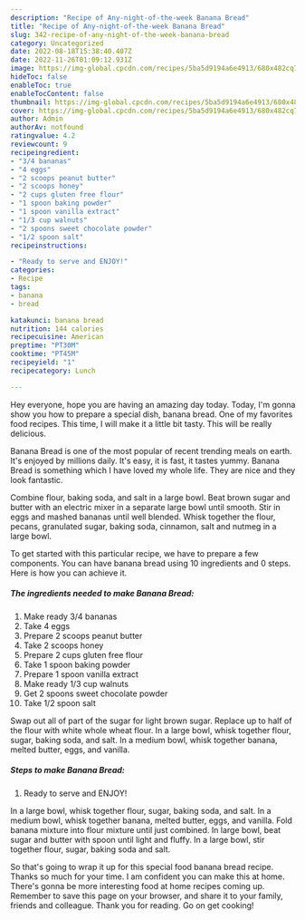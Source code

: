 ```yaml
---
description: "Recipe of Any-night-of-the-week Banana Bread"
title: "Recipe of Any-night-of-the-week Banana Bread"
slug: 342-recipe-of-any-night-of-the-week-banana-bread
category: Uncategorized
date: 2022-08-18T15:38:40.407Z
date: 2022-11-26T01:09:12.931Z
image: https://img-global.cpcdn.com/recipes/5ba5d9194a6e4913/680x482cq70/banana-bread-recipe-main-photo.jpg
hideToc: false
enableToc: true
enableTocContent: false
thumbnail: https://img-global.cpcdn.com/recipes/5ba5d9194a6e4913/680x482cq70/banana-bread-recipe-main-photo.jpg
cover: https://img-global.cpcdn.com/recipes/5ba5d9194a6e4913/680x482cq70/banana-bread-recipe-main-photo.jpg
author: Admin
authorAv: notfound
ratingvalue: 4.2
reviewcount: 9
recipeingredient:
- "3/4 bananas"
- "4 eggs"
- "2 scoops peanut butter"
- "2 scoops honey"
- "2 cups gluten free flour"
- "1 spoon baking powder"
- "1 spoon vanilla extract"
- "1/3 cup walnuts"
- "2 spoons sweet chocolate powder"
- "1/2 spoon salt"
recipeinstructions:

- "Ready to serve and ENJOY!"
categories:
- Recipe
tags:
- banana
- bread

katakunci: banana bread 
nutrition: 144 calories
recipecuisine: American
preptime: "PT30M"
cooktime: "PT45M"
recipeyield: "1"
recipecategory: Lunch

---
```



Hey everyone, hope you are having an amazing day today. Today, I'm gonna show you how to prepare a special dish, banana bread. One of my favorites food recipes. This time, I will make it a little bit tasty. This will be really delicious.

Banana Bread is one of the most popular of recent trending meals on earth. It's enjoyed by millions daily. It's easy, it is fast, it tastes yummy. Banana Bread is something which I have loved my whole life. They are nice and they look fantastic.

Combine flour, baking soda, and salt in a large bowl. Beat brown sugar and butter with an electric mixer in a separate large bowl until smooth. Stir in eggs and mashed bananas until well blended. Whisk together the flour, pecans, granulated sugar, baking soda, cinnamon, salt and nutmeg in a large bowl.


To get started with this particular recipe, we have to prepare a few components. You can have banana bread using 10 ingredients and 0 steps. Here is how you can achieve it.

<!--inarticleads1-->

##### The ingredients needed to make Banana Bread:

1. Make ready 3/4 bananas
1. Take 4 eggs
1. Prepare 2 scoops peanut butter
1. Take 2 scoops honey
1. Prepare 2 cups gluten free flour
1. Take 1 spoon baking powder
1. Prepare 1 spoon vanilla extract
1. Make ready 1/3 cup walnuts
1. Get 2 spoons sweet chocolate powder
1. Take 1/2 spoon salt


Swap out all of part of the sugar for light brown sugar. Replace up to half of the flour with white whole wheat flour. In a large bowl, whisk together flour, sugar, baking soda, and salt. In a medium bowl, whisk together banana, melted butter, eggs, and vanilla. 

<!--inarticleads2-->

##### Steps to make Banana Bread:


1. Ready to serve and ENJOY!

In a large bowl, whisk together flour, sugar, baking soda, and salt. In a medium bowl, whisk together banana, melted butter, eggs, and vanilla. Fold banana mixture into flour mixture until just combined. In large bowl, beat sugar and butter with spoon until light and fluffy. In a large bowl, stir together flour, sugar, baking soda and salt. 

So that's going to wrap it up for this special food banana bread recipe. Thanks so much for your time. I am confident you can make this at home. There's gonna be more interesting food at home recipes coming up. Remember to save this page on your browser, and share it to your family, friends and colleague. Thank you for reading. Go on get cooking!
